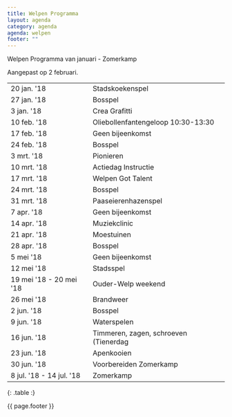 ```yaml
---
title: Welpen Programma
layout: agenda
category: agenda
agenda: welpen
footer: ""
---
```


Welpen Programma van januari - Zomerkamp

Aangepast op 2 februari.

| | |
|---|---|
| 20 jan. '18 | Stadskoekenspel |
| 27 jan. '18 | Bosspel |
| 3 jan. '18 | Crea Grafitti |
| 10 feb. '18 | Oliebollenfantengeloop 10:30-13:30 |
| 17 feb. '18 | Geen bijeenkomst |
| 24 feb. '18 | Bosspel |
| 3 mrt. '18 | Pionieren |
| 10 mrt. '18 | Actiedag Instructie |
| 17 mrt. '18 | Welpen Got Talent |
| 24 mrt. '18 | Bosspel |
| 31 mrt. '18 | Paaseierenhazenspel |
| 7 apr. '18 | Geen bijeenkomst |
| 14 apr. '18 | Muziekclinic |
| 21 apr. '18 | Moestuinen |
| 28 apr. '18 | Bosspel |
| 5 mei '18 | Geen bijeenkomst |
| 12 mei '18 | Stadsspel |
| 19 mei '18 - 20 mei '18 | Ouder-Welp weekend |
| 26 mei '18 | Brandweer |
| 2 jun. '18 | Bosspel |
| 9 jun. '18 | Waterspelen |
| 16 jun. '18 | Timmeren, zagen, schroeven (Tienerdag |
| 23 jun. '18 | Apenkooien |
| 30 jun. '18 | Voorbereiden Zomerkamp |
| 8 jul. '18 - 14 jul. '18 | Zomerkamp |
{: .table :}

{{ page.footer }}

